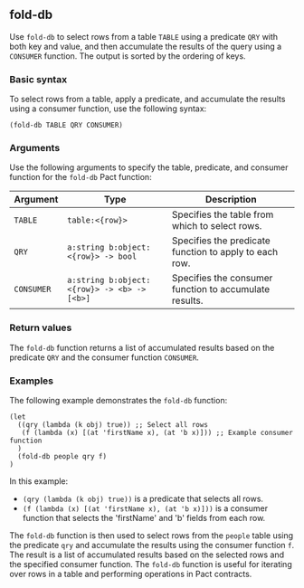 ## fold-db
Use `fold-db` to select rows from a table `TABLE` using a predicate `QRY` with both key and value, and then accumulate the results of the query using a `CONSUMER` function. The output is sorted by the ordering of keys.

### Basic syntax

To select rows from a table, apply a predicate, and accumulate the results using a consumer function, use the following syntax:

`(fold-db TABLE QRY CONSUMER)`

### Arguments

Use the following arguments to specify the table, predicate, and consumer function for the `fold-db` Pact function:

| Argument  | Type               | Description                                                      |
|-----------|--------------------|------------------------------------------------------------------|
| `TABLE`     | `table:<{row}>`      | Specifies the table from which to select rows.                   |
| `QRY`       | `a:string b:object:<{row}> -> bool` | Specifies the predicate function to apply to each row.          |
| `CONSUMER`  | `a:string b:object:<{row}> -> <b> -> [<b>]`  | Specifies the consumer function to accumulate results.          |

### Return values

The `fold-db` function returns a list of accumulated results based on the predicate `QRY` and the consumer function `CONSUMER`.

### Examples

The following example demonstrates the `fold-db` function:

```pact
(let
  ((qry (lambda (k obj) true)) ;; Select all rows
   (f (lambda (x) [(at 'firstName x), (at 'b x)])) ;; Example consumer function
  )
  (fold-db people qry f)
)
```

In this example:
- `(qry (lambda (k obj) true))` is a predicate that selects all rows.
- `(f (lambda (x) [(at 'firstName x), (at 'b x)]))` is a consumer function that selects the 'firstName' and 'b' fields from each row.

The `fold-db` function is then used to select rows from the `people` table using the predicate `qry` and accumulate the results using the consumer function `f`. The result is a list of accumulated results based on the selected rows and the specified consumer function. The `fold-db` function is useful for iterating over rows in a table and performing operations in Pact contracts.
